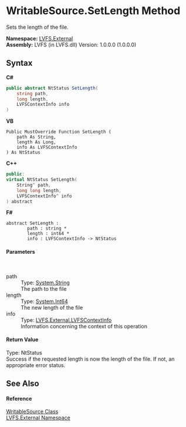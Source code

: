 # WritableSource.SetLength Method 
 

Sets the length of the file.

**Namespace:**&nbsp;<a href="ce38c3d6-f720-9c09-02a8-24d191d963ed">LVFS.External</a><br />**Assembly:**&nbsp;LVFS (in LVFS.dll) Version: 1.0.0.0 (1.0.0.0)

## Syntax

**C#**<br />
``` C#
public abstract NtStatus SetLength(
	string path,
	long length,
	LVFSContextInfo info
)
```

**VB**<br />
``` VB
Public MustOverride Function SetLength ( 
	path As String,
	length As Long,
	info As LVFSContextInfo
) As NtStatus
```

**C++**<br />
``` C++
public:
virtual NtStatus SetLength(
	String^ path, 
	long long length, 
	LVFSContextInfo^ info
) abstract
```

**F#**<br />
``` F#
abstract SetLength : 
        path : string * 
        length : int64 * 
        info : LVFSContextInfo -> NtStatus 

```


#### Parameters
&nbsp;<dl><dt>path</dt><dd>Type: <a href="http://msdn2.microsoft.com/en-us/library/s1wwdcbf" target="_blank">System.String</a><br />The path to the file</dd><dt>length</dt><dd>Type: <a href="http://msdn2.microsoft.com/en-us/library/6yy583ek" target="_blank">System.Int64</a><br />The new length of the file</dd><dt>info</dt><dd>Type: <a href="09c74a4d-3965-0d4b-f9f9-f9b54f7d56d9">LVFS.External.LVFSContextInfo</a><br />Information concerning the context of this operation</dd></dl>

#### Return Value
Type: NtStatus<br />Success if the requested length is now the length of the file. If not, an appropriate error status.

## See Also


#### Reference
<a href="eef32198-3bf0-ea5f-1d5c-ef3cf7488a57">WritableSource Class</a><br /><a href="ce38c3d6-f720-9c09-02a8-24d191d963ed">LVFS.External Namespace</a><br />